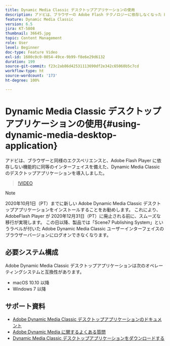 ```yaml
---
title: Dynamic Media Classic デスクトップアプリケーションの使用
description: アドビは、ブラウザーの Adobe Flash テクノロジーに依存しなくなった Dynamic Media Classic ユーザー向けのデスクトップアプリケーションを導入しました。
feature: Dynamic Media Classic
version: 6.5
jira: KT-5808
thumbnail: 36645.jpg
topic: Content Management
role: User
level: Beginner
doc-type: Feature Video
exl-id: 1600c0c0-0054-49ce-9b99-f8e6e29d6132
duration: 199
source-git-commit: f23c2ab86d42531113690df2e342c65060b5c7cd
workflow-type: ht
source-wordcount: '173'
ht-degree: 100%

---
```


# Dynamic Media Classic デスクトップアプリケーションの使用{#using-dynamic-media-desktop-application}

アドビは、ブラウザーと同様のエクスペリエンスと、Adobe Flash Player に依存しない機能的に同等のインターフェイスを備えた、Dynamic Media Classic のデスクトップアプリケーションを導入しました。

>[!VIDEO](https://video.tv.adobe.com/v/36645?quality=12&learn=on)

>[!NOTE]
>
> 2020年10月1日（PT）までに新しい Adobe Dynamic Media Classic デスクトップアプリケーションをインストールすることをお勧めします。 これにより、AdobeFlash Player が 2020年12月31日（PT）に廃止される前に、スムーズな移行が実現します。 この日以降、製品では「Scene7 Publishing System」というラベルが付いた Adobe Dynamic Media Classic ユーザーインターフェイスのブラウザーバージョンにログオンできなくなります。

## 必要システム構成

Adobe Dynamic Media Classic デスクトップアプリケーションは次のオペレーティングシステムと互換性があります。

* macOS 10.10 以降
* Windows 7 以降

## サポート資料

* [Adobe Dynamic Media Classic デスクトップアプリケーションのドキュメント](https://experienceleague.adobe.com/docs/dynamic-media-classic/using/intro/dynamic-media-classic-desktop-app.html?lang=ja)
* [Adobe Dynamic Media に関するよくある質問](https://experienceleague.adobe.com/docs/dynamic-media-classic/using/new-ui-2020.html?lang=ja)
* [Dynamic Media Classic デスクトップアプリケーションをダウンロードする](https://experienceleague.adobe.com/docs/dynamic-media-classic/using/new-ui-2020.html?lang=ja)
